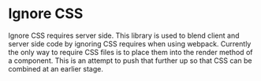 Ignore CSS
==========

Ignore CSS requires server side. This library is used to blend client and server side code by ignoring CSS requires when using webpack. Currently the only way to require CSS files is to place them into the render method of a component. This is an attempt to push that further up so that CSS can be combined at an earlier stage.
